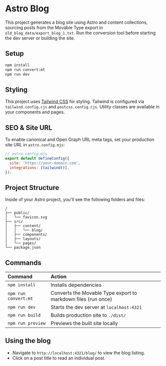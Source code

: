  # Astro Blog

 This project generates a blog site using Astro and content collections, sourcing posts from the Movable Type export in `old_blog_data/export_blog_1.txt`. Run the conversion tool before starting the dev server or building the site.

 ## Setup

```sh
npm install
npm run convert:mt
npm run dev
```

## Styling

This project uses [Tailwind CSS](https://tailwindcss.com/) for styling. Tailwind is configured via `tailwind.config.cjs` and `postcss.config.cjs`. Utility classes are available in your components and pages.

## SEO & Site URL

To enable canonical and Open Graph URL meta tags, set your production site URL in `astro.config.mjs`:

```js
// astro.config.mjs
export default defineConfig({
  site: 'https://your-domain.com',
  integrations: [tailwind()],
});
```

 ## Project Structure

 Inside of your Astro project, you'll see the following folders and files:

 ```text
 /
 ├── public/
 │   └── favicon.svg
 ├── src/
 │   ├── content/
 │   │   └── blog/
 │   ├── components/
 │   ├── layouts/
 │   └── pages/
 └── package.json
 ```

 ## Commands

 | Command               | Action                                                   |
 | :-------------------- | :------------------------------------------------------- |
| `npm install`         | Installs dependencies                                    |
| `npm run convert:mt`  | Converts the Movable Type export to markdown files (run once) |
| `npm run dev`         | Starts the dev server at `localhost:4321`                |
| `npm run build`       | Builds production site to `./dist/`                      |
| `npm run preview`     | Previews the built site locally                          |

 ## Using the blog

 - Navigate to `http://localhost:4321/blog/` to view the blog listing.
 - Click on a post title to read an individual post.
